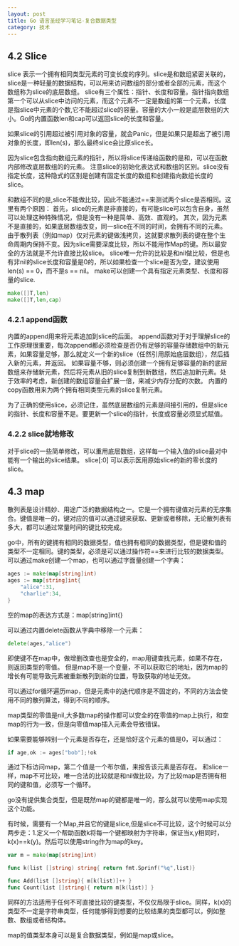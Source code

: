 ```yaml
---
layout: post
title: Go 语言圣经学习笔记-复合数据类型
category: 技术
---
```



## 4.2 Slice

slice 表示一个拥有相同类型元素的可变长度的序列。slice是和数组紧密关联的，slice是一种轻量的数据结构，可以用来访问数组的部分或者全部的元素，而这个数组称为slice的底层数组。
slice有三个属性：指针、长度和容量。指针指向数组第一个可以从slice中访问的元素，而这个元素不一定是数组的第一个元素，长度是指slice中元素的个数,它不能超过slice的容量。容量的大小一般是底层数组的大小。Go的内置函数len和cap可以返回slice的长度和容量。

如果slice的引用超过被引用对象的容量，就会Panic，但是如果只是超出了被引用对象的长度，即len(s)，那么最终slice会比原slice长。

因为slice包含指向数组元素的指针，所以将slice传递给函数的是和，可以在函数内部修改底层数组的的元素。
注意slice的初始化表达式和数组的区别。slice没有指定长度，这种隐式的区别是创建有固定长度的数组和创建指向数组长度的slice。

和数组不同的是,slice不能做比较，因此不能通过==来测试两个slice是否相同。这里有两个原因：
首先，slice的元素是非直接的，有可能slice可以包含自身，虽然可以处理这种特殊情况，但是没有一种是简单、高效、直观的。
其次，因为元素不是直接的，如果底层数组改变，同一slice在不同的时间，会拥有不同的元素。由于散列表（例如map）仅对元素的键做浅拷贝，这就要求散列表的键在整个生命周期内保持不变。因为slice需要深度比较，所以不能用作Map的键。所以最安全的方法就是不允许直接比较slice。
slice唯一允许的比较是和nil做比较，但是也有非nil的slice长度和容量是0的，所以如果检查一个slice是否为空，建议使用len(s) == 0，而不是s == nil。
make可以创建一个具有指定元素类型、长度和容量的slice.

```go
make([]T,len)
make([]T,len,cap)
```

### 4.2.1 append函数

内置的append用来将元素追加到slice的后面。
append函数对于对于理解slice的工作原理很重要，每次append都必须检查是否仍有足够的容量存储数组中的新元素，如果容量足够，那么就定义一个新的slice（任然引用原始底层数组），然后插入新的元素，并返回。
如果容量不够，则必须创建一个拥有足够容量的新的底层数组来存储新元素，然后将元素从旧的slice复制到新数组，然后追加新元素。处于效率的考虑，新创建的数组容量会扩展一倍，来减少内存分配的次数。
内置的copy函数用来为两个拥有相同类型元素的slice复制元素。

为了正确的使用slice，必须记住，虽然底层数组的元素是间接引用的，但是slice的指针、长度和容量不是。要更新一个slice的指针，长度或容量必须显式赋值。

### 4.2.2 slice就地修改

对于slice的一些简单修改，可以重用底层数组，这样每一个输入值的slice最对中能有一个输出的slice结果。
slice[:0] 可以表示医用原始slice的新的零长度的slice。

## 4.3 map

散列表是设计精妙、用途广泛的数据结构之一。它是一个拥有键值对元素的无序集合。键值是唯一的，键对应的值可以通过键来获取、更新或者移除，无论散列表有多大，都可以通过常量时间的键比较完成。

go中，所有的键拥有相同的数据类型，值也拥有相同的数据类型，但是键和值的类型不一定相同。键的类型，必须是可以通过操作符==来进行比较的数据类型。
可以通过make创建一个map，也可以通过字面量创建一个字典：
```go
ages := make(map[string]int)
ages := map[string]int{
    "alice":31,
    "charlie":34,
}
```
空的map的表达方式是：map[string]int{}

可以通过内置delete函数从字典中移除一个元素：

```go
delete(ages,"alice")
```

即使键不在map中，做增删改查也是安全的，map用键查找元素，如果不存在，则返回类型的零值。
但是map不是一个变量，不可以获取它的地址，因为map的增长有可能导致元素被重新散列到新的位置，导致获取的地址无效。

可以通过for循环遍历map，但是元素中的迭代顺序是不固定的，不同的方法会使用不同的散列算法，得到不同的顺序。

map类型的零值是nil,大多数map的操作都可以安全的在零值的map上执行，和空map的行为一致，但是向零值map插入元素会导致错误。

如果需要能够辨别一个元素是否存在，还是恰好这个元素的值是0，可以通过：

```go
if age,ok := ages["bob"];!ok
```

通过下标访问map，第二个值是一个布尔值，来报告该元素是否存在。
和slice一样，map不可比较，唯一合法的比较就是和nil做比较，为了比较map是否拥有相同的键和值，必须写一个循环。

go没有提供集合类型，但是既然map的键都是唯一的，那么就可以使用map实现这个功能。

有时候，需要有一个Map,并且它的键是slice,但是slice不可比较，这个时候可以分两步走：1.定义一个帮助函数k将每一个键都映射为字符串，保证当x,y相同时，k(x)==k(y)。然后可以使用string作为map的key。

```go
var m = make(map[string]int)

func k(list []string) string{ return fmt.Sprinf("%q",list)}

func Add(list []string){ m[k(list)]++ }
func Count(list []string){ return m[k(list)] }
```

同样的方法适用于任何不可直接比较的键类型，不仅仅局限于slice。同样，k(x)的类型不一定是字符串类型，任何能够得到想要的比较结果的类型都可以，例如整数、数组或者结构体。

map的值类型本身可以是复合数据类型，例如是map或slice。

